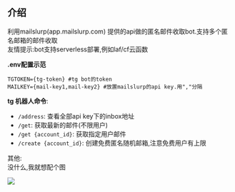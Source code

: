 ## 介绍
利用mailslurp(app.mailslurp.com) 提供的api做的匿名邮件收取bot.支持多个匿名邮箱的邮件收取      
友情提示:bot支持serverless部署,例如laf/cf云函数

**.env配置示范**
```
TGTOKEN={tg-token} #tg bot的token
MAILKEY={mail-key1,mail-key2} #放置mailslurp的api key.用","分隔
```

**tg 机器人命令**:
- `/address`: 查看全部api key下的inbox地址
- `/get`: 获取最新的邮件(不限用户)
- `/get {account_id}`: 获取指定用户邮件
- `/create {account_id}`: 创建免费匿名随机邮箱,注意免费用户有上限



其他:    
没什么,我就想配个图

![](https://encrypted-tbn0.gstatic.com/images?q=tbn:ANd9GcQFjdx9jkbSl2GgtwjLgtdFh0docG5V_WZHcg34Xa9zSrkc4AsmLR5lyE-FHoZUNRqyvzM&usqp=CAU)    
